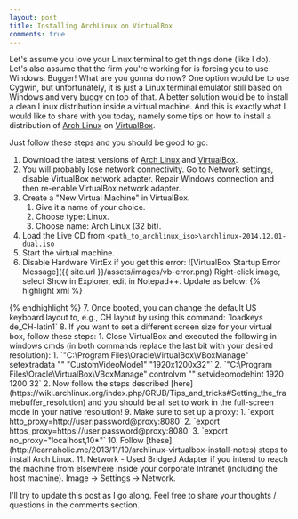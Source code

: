 ```yaml
---
layout: post
title: Installing ArchLinux on VirtualBox
comments: true
---
```


Let's assume you love your Linux terminal to get things done (like I do). Let's also assume that the firm you're working for is forcing you to use Windows. Bugger! What are you gonna do now? One option would be to use Cygwin, but unfortunately, it is just a Linux terminal emulator still based on Windows and very [buggy](http://imgur.com/r/linux/var30) on top of that. A better solution would be to install a clean Linux distribution inside a virtual machine. And this is exactly what I would like to share with you today, namely some tips on how to install a distribution of [Arch Linux](http://archlinux.org) on [VirtualBox](http://virtualbox.org).

Just follow these steps and you should be good to go:

1. Download the latest versions of [Arch Linux](http://archlinux.org) and [VirtualBox](http://virtualbox.org).
2. You will probably lose network connectivity. Go to Network settings, disable VirtualBox network adapter. Repair Windows connection and then re-enable VirtualBox network adapter.
3. Create a "New Virtual Machine" in VirtualBox.
	1. Give it a name of your choice.
	2. Choose type: Linux.
	3. Choose name: Arch Linux (32 bit).
4. Load the Live CD from `<path_to_archlinux_iso>\archlinux-2014.12.01-dual.iso`
5. Start the virtual machine.
6. Disable Hardware VirtEx if you get this error:
![VirtualBox Startup Error Message]({{ site.url }}/assets/images/vb-error.png)
Right-click image, select Show in Explorer, edit in Notepad++. Update as below:
{% highlight xml %}
<Hardware version="2">
<CPU count="1" hotplug="false">
<HardwareVirtEx enabled="false"/>
<HardwareVirtExNestedPaging enabled="true"/>
<HardwareVirtExVPID enabled="true"/>
<HardwareVirtExUX enabled="true"/>
<PAE enabled="false"/>
{% endhighlight %}
7. Once booted, you can change the default US keyboard layout to, e.g., CH layout by using this command: `loadkeys de_CH-latin1`
8. If you want to set a different screen size for your virtual box, follow these steps:
	1. Close VirtualBox and executed the following in windows cmds (in both commands replace the last bit with your desired resolution):
		1. `"C:\Program Files\Oracle\VirtualBox\VBoxManage" setextradata "<Name of your VM>" "CustomVideoMode1" "1920x1200x32"`
		2. `"C:\Program Files\Oracle\VirtualBox\VBoxManage" controlvm "<Name of your VM>" setvideomodehint 1920 1200 32`
	2. Now follow the steps described [here](https://wiki.archlinux.org/index.php/GRUB/Tips_and_tricks#Setting_the_framebuffer_resolution) and you should be all set to work in the full-screen mode in your native resolution!
9. Make sure to set up a proxy:
	1. `export http_proxy=http://user:password@proxy:8080`
	2. `export https_proxy=https://user:password@proxy:8080`
	3. `export no_proxy="localhost,10*"`
10. Follow [these](http://learnaholic.me/2013/11/10/archlinux-virtualbox-install-notes) steps to install Arch Linux.
11. Network - Used Bridged Adapter if you intend to reach the machine from elsewhere inside your corporate Intranet (including the host machine). Image -> Settings -> Network.
  
I'll try to update this post as I go along. Feel free to share your thoughts / questions in the comments section.
